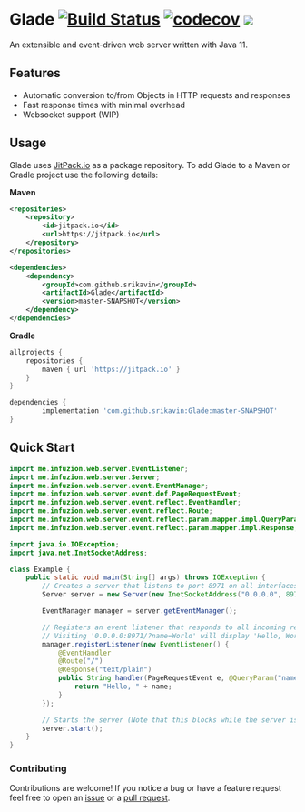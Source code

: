 # Glade [![Build Status](https://travis-ci.org/srikavin/Glade.svg?branch=master)](https://travis-ci.org/srikavin/Glade) [![codecov](https://codecov.io/gh/srikavin/Glade/branch/master/graph/badge.svg)](https://codecov.io/gh/srikavin/Glade) [![](https://jitpack.io/v/srikavin/Glade.svg)](https://jitpack.io/#srikavin/Glade)


An extensible and event-driven web server written with Java 11.


## Features
 - Automatic conversion to/from Objects in HTTP requests and responses
 - Fast response times with minimal overhead
 - Websocket support (WIP)

## Usage

Glade uses [JitPack.io](https://jitpack.io/#srikavin/Glade/master-SNAPSHOT) as a package repository. To add Glade to a Maven or
Gradle project use the following details:

__Maven__
```xml
<repositories>
    <repository>
        <id>jitpack.io</id>
        <url>https://jitpack.io</url>
    </repository>
</repositories>

<dependencies>
	<dependency>
	    <groupId>com.github.srikavin</groupId>
	    <artifactId>Glade</artifactId>
	    <version>master-SNAPSHOT</version>
	</dependency>
</dependencies>
```

__Gradle__
```groovy
allprojects {
    repositories {
        maven { url 'https://jitpack.io' }
    }
}

dependencies {
        implementation 'com.github.srikavin:Glade:master-SNAPSHOT'
}
```

## Quick Start

```java
import me.infuzion.web.server.EventListener;
import me.infuzion.web.server.Server;
import me.infuzion.web.server.event.EventManager;
import me.infuzion.web.server.event.def.PageRequestEvent;
import me.infuzion.web.server.event.reflect.EventHandler;
import me.infuzion.web.server.event.reflect.Route;
import me.infuzion.web.server.event.reflect.param.mapper.impl.QueryParam;
import me.infuzion.web.server.event.reflect.param.mapper.impl.Response;

import java.io.IOException;
import java.net.InetSocketAddress;

class Example {
    public static void main(String[] args) throws IOException {
        // Creates a server that listens to port 8971 on all interfaces
        Server server = new Server(new InetSocketAddress("0.0.0.0", 8971));

        EventManager manager = server.getEventManager();

        // Registers an event listener that responds to all incoming requests
        // Visiting '0.0.0.0:8971/?name=World' will display 'Hello, World' in a web browser
        manager.registerListener(new EventListener() {
            @EventHandler
            @Route("/")
            @Response("text/plain")
            public String handler(PageRequestEvent e, @QueryParam("name") String name) {
                return "Hello, " + name;
            }
        });

        // Starts the server (Note that this blocks while the server is running)
        server.start();
    }
}
```

### Contributing

Contributions are welcome! If you notice a bug or have a feature request feel free to open an 
[issue](https://github.com/srikavin/Glade/issues) or a [pull request](https://github.com/srikavin/Glade/pulls).